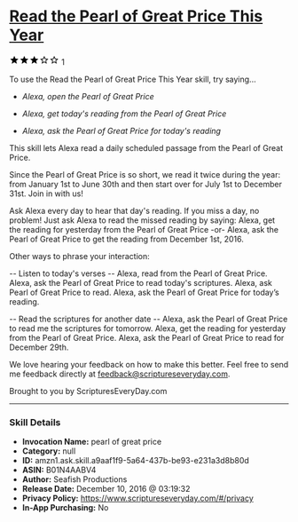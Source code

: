 # [Read the Pearl of Great Price This Year](http://alexa.amazon.com/#skills/amzn1.ask.skill.a9aaf1f9-5a64-437b-be93-e231a3d8b80d)
![3 stars](../../images/ic_star_black_18dp_1x.png)![3 stars](../../images/ic_star_black_18dp_1x.png)![3 stars](../../images/ic_star_black_18dp_1x.png)![3 stars](../../images/ic_star_border_black_18dp_1x.png)![3 stars](../../images/ic_star_border_black_18dp_1x.png) 1

To use the Read the Pearl of Great Price This Year skill, try saying...

* *Alexa, open the Pearl of Great Price*

* *Alexa, get today's reading from the Pearl of Great Price*

* *Alexa, ask the Pearl of Great Price for today's reading*

This skill lets Alexa read a daily scheduled passage from the Pearl of Great Price.

Since the Pearl of Great Price is so short, we read it twice during the year: from January 1st to June 30th and then start over for July 1st to December 31st. Join in with us!

Ask Alexa every day to hear that day's reading. If you miss a day, no problem! Just ask Alexa to read the missed reading by saying:
Alexa, get the reading for yesterday from the Pearl of Great Price
-or-
Alexa, ask the Pearl of Great Price to get the reading from December 1st, 2016.

Other ways to phrase your interaction:

-- Listen to today's verses --
Alexa, read from the Pearl of Great Price.
Alexa, ask the Pearl of Great Price to read today's scriptures.
Alexa, ask Pearl of Great Price to read.
Alexa, ask the Pearl of Great Price for today’s reading.

-- Read the scriptures for another date --
Alexa, ask the Pearl of Great Price to read me the scriptures for tomorrow.
Alexa, get the reading for yesterday from the Pearl of Great Price.
Alexa, ask the Pearl of Great Price to read for December 29th.

We love hearing your feedback on how to make this better. Feel free to send me feedback directly at feedback@scriptureseveryday.com. 

Brought to you by ScripturesEveryDay.com

***

### Skill Details

* **Invocation Name:** pearl of great price
* **Category:** null
* **ID:** amzn1.ask.skill.a9aaf1f9-5a64-437b-be93-e231a3d8b80d
* **ASIN:** B01N4AABV4
* **Author:** Seafish Productions
* **Release Date:** December 10, 2016 @ 03:19:32
* **Privacy Policy:** https://www.scriptureseveryday.com/#/privacy
* **In-App Purchasing:** No
